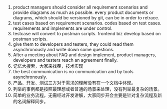 1. product managers should consider all requirement scenarios and provide diagrams as much as possible. every product documents or diagrams, which should be versioned by git, can be in order to retrace.
2. test cases based on requirement scenarios. codes based on test cases. requirements and implements are under control.
3. testcase will convert to postman scripts. frontend biz develop based on postman scripts.
4. give them to developers and testers, they could read them asynchronously and write down some questions.
5. After a meeting about FAQ and design implement, product managers, developers and testers reach an agreement finally.
6. 记忆大搜索，大家来找茬，技术实现
7. the best communication is no communication and by tools asynchronously.
8. 产品、开发、测试三方对于需求的理解没有在一个文档中体现。
9. 列举的事例都是按照最理想或者普通的场景来处理，没有列举最复杂的场景。
10. 简单的业务流程，无需经过开发讲解，大家同步开会主要是针对复杂流程及新的名词解释同步。

